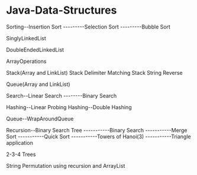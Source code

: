 Java-Data-Structures
====================
Sorting--Insertion Sort
---------Selection Sort
---------Bubble Sort

SinglyLinkedList

DoubleEndedLinkedList

ArrayOperations

Stack(Array and LinkList)
Stack Delimiter Matching
Stack String Reverse


Queue(Array and LinkList)

Search--Linear Search
--------Binary Search

Hashing--Linear Probing
Hashing--Double Hashing

Queue--WrapAroundQueue

Recursion--Binary Search Tree
-----------Binary Search
-----------Merge Sort
-----------Quick Sort
-----------Towers of Hanoi(3)
-----------Triangle application

2-3-4 Trees

String Permutation using recursion and ArrayList